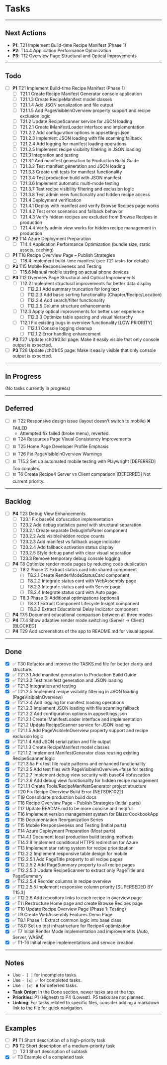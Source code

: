 # Tasks

---

## Next Actions

- **P1**: T21 Implement Build-time Recipe Manifest (Phase 1)
- **P2**: T14.4 Application Performance Optimization
- **P3**: T12 Overview Page Structural and Optical Improvements

---

## Todo

- [ ] **P1** T21 Implement Build-time Recipe Manifest (Phase 1)
  - [ ] T21.1 Create Recipe Manifest Generator console application
  - [ ] T21.1.3 Create RecipeManifest model classes
  - [ ] T21.1.4 Add JSON serialization and file output
  - [ ] T21.1.5 Add PageVisibleInOverview property support and recipe exclusion logic
  - [ ] T21.2 Update RecipeScanner service for JSON loading
  - [ ] T21.2.1 Create IManifestLoader interface and implementation
  - [ ] T21.2.2 Add configuration options in appsettings.json
  - [ ] T21.2.3 Implement JSON loading with file scanning fallback
  - [ ] T21.2.4 Add logging for manifest loading operations
  - [ ] T21.2.5 Implement recipe visibility filtering in JSON loading
  - [ ] T21.3 Integration and testing
  - [ ] T21.3.1 Add manifest generation to Production Build Guide
  - [ ] T21.3.2 Test manifest generation and JSON loading
  - [ ] T21.3.3 Create unit tests for manifest functionality
  - [ ] T21.3.4 Test production build with JSON manifest
  - [ ] T21.3.6 Implement automatic multi-mode testing
  - [ ] T21.3.7 Test recipe visibility filtering and exclusion logic
  - [ ] T21.3.8 Test admin view functionality and hidden recipe access
  - [ ] T21.4 Deployment verification
  - [ ] T21.4.1 Deploy with manifest and verify Browse Recipes page works
  - [ ] T21.4.2 Test error scenarios and fallback behavior
  - [ ] T21.4.3 Verify hidden recipes are excluded from Browse Recipes in production
  - [ ] T21.4.4 Verify admin view works for hidden recipe management in production

- [ ] **P2** T14 Azure Deployment Preparation
  - [ ] T14.4 Application Performance Optimization (bundle size, static assets, caching)

- [ ] **P1** T18 Recipe Overview Page – Publish Strategies
  - [ ] T18.4 Implement build-time manifest (see T21 tasks for details)

- [ ] **P3** T15 Mobile Responsiveness and Testing
  - [ ] T15.6 Manual mobile testing on actual phone devices

- [ ] **P3** T12 Overview Page Structural and Optical Improvements
  - [ ] T12.2 Implement structural improvements for better data display
    - [ ] T12.2.1 Add summary truncation for long text
    - [ ] T12.2.3 Add basic sorting functionality (Chapter/Recipe/Location)
    - [ ] T12.2.4 Add search/filter functionality
    - [ ] T12.2.5 Column structure enhancements
  - [ ] T12.3 Apply optical improvements for better user experience
    - [ ] T12.3.3 Optimize table spacing and visual hierarchy
  - [ ] T12.1 Fix existing bugs in overview functionality [LOW PRIORITY]
    - [ ] T12.1.1 Console logging cleanup
    - [ ] T12.1.2 Error handling enhancement

- [ ] **P3** T27 Update /ch01r03cl page: Make it easily visible that only console output is expected.
- [ ] **P3** T28 Update /ch01r05 page: Make it easily visible that only console output is expected.

---

## In Progress

(No tasks currently in progress)

---

## Deferred

- [ ] ⏸️ T22 Responsive design issue (layout doesn't switch to mobile) ❌ FAILED
  - Attempted fix failed (broke menu), reverted.
- [ ] ⏸️ T24 Resources Page Visual Consistency Improvements
- [ ] ⏸️ T25 Home Page Developer Profile Emphasis
- [ ] ⏸️ T26 Fix PageVisibleInOverview Warnings
- [ ] ⏸️ T15.2 Set up automated mobile testing with Playwright [DEFERRED] Too complex.
- [ ] ⏸️ T6 Create Recipe4 Server vs Client comparison [DEFERRED] Not current priority.

---

## Backlog

- [ ] **P4** T23 Debug View Enhancements
  - [ ] T23.1 Fix base64 obfuscation implementation
  - [ ] T23.2 Add debug statistics panel with structural separation
  - [ ] T23.2.1 Create separate DebugInfoPanel component
  - [ ] T23.2.2 Add visible/hidden recipe counts
  - [ ] T23.2.3 Add manifest vs fallback usage indicator
  - [ ] T23.2.4 Add fallback activation status display
  - [ ] T23.2.5 Style debug panel with clear visual separation
  - [ ] T23.3 Remove temporary debug console logging
- [ ] **P4** T8 Optimize render mode pages by reducing code duplication
  - [ ] T8.2 Phase 2: Extract status card into shared component
    - [ ] T8.2.1 Create RenderModeStatusCard component
    - [ ] T8.2.2 Integrate status card with WebAssembly page
    - [ ] T8.2.3 Integrate status card with Server page
    - [ ] T8.2.4 Integrate status card with Auto page
  - [ ] T8.3 Phase 3: Additional optimizations (optional)
    - [ ] T8.3.1 Extract Component Lifecycle Insight component
    - [ ] T8.3.2 Extract Educational Delay Indicator component
- [ ] **P4** T7.5 Document educational comparison between all three modes
- [ ] **P4** T7.4 Show adaptive render mode switching (Server → Client) [BLOCKED]
- [ ] **P4** T29 Add screenshots of the app to README.md for visual appeal.

---

## Done

- [x] ✅ T30 Refactor and improve the TASKS.md file for better clarity and structure.
- [x] ✅ T21.3.1 Add manifest generation to Production Build Guide
- [x] ✅ T21.3.2 Test manifest generation and JSON loading
- [x] ✅ T21.3 Integration and testing
- [x] ✅ T21.2.5 Implement recipe visibility filtering in JSON loading (PageVisibleInOverview)
- [x] ✅ T21.2.4 Add logging for manifest loading operations
- [x] ✅ T21.2.3 Implement JSON loading with file scanning fallback
- [x] ✅ T21.2.2 Add configuration options in appsettings.json
- [x] ✅ T21.2.1 Create IManifestLoader interface and implementation
- [x] ✅ T21.2 Update RecipeScanner service for JSON loading
- [x] ✅ T21.1.5 Add PageVisibleInOverview property support and recipe exclusion logic
- [x] ✅ T21.1.4 Add JSON serialization and file output
- [x] ✅ T21.1.3 Create RecipeManifest model classes
- [x] ✅ T21.1.2 Implement ManifestGenerator class reusing existing RecipeScanner logic
- [x] ✅ T21.3.5a Fix test file route patterns and enhanced functionality
- [x] ✅ T21.3.5 Add test files with PageVisibleInOverview=false for testing
- [x] ✅ T21.2.7 Implement debug view security with base64 obfuscation
- [x] ✅ T21.2.6 Add debug view functionality for hidden recipe management
- [x] ✅ T21.1.1 Create Tools/RecipeManifestGenerator project structure
- [x] ✅ T20 Fix Recipe Overview Build Error (NETSDK1022)
- [x] ✅ T19 Consolidate production build docs
- [x] ✅ T18 Recipe Overview Page – Publish Strategies (Initial parts)
- [x] ✅ T17 Update README.md to be more concise and helpful
- [x] ✅ T16 Implement version management system for BlazorCookbookApp
- [x] ✅ T15 Documentation Reorganization Series
- [x] ✅ T15 Mobile Responsiveness and Testing (Initial parts)
- [x] ✅ T14 Azure Deployment Preparation (Most parts)
- [x] ✅ T14.4.1 Document local production build testing methods
- [x] ✅ T14.3.8 Implement conditional HTTPS redirection for Azure
- [x] ✅ T13 Implement star rating system for recipe prioritization
- [x] ✅ T12.2.2 Implement responsive table design for mobile
- [x] ✅ T12.2.5.1 Add PageTitle property to all recipe pages
- [x] ✅ T12.2.5.2 Add PageSummary property to all recipe pages
- [x] ✅ T12.2.5.3 Update RecipeScanner to extract only PageTitle and PageSummary
- [x] ✅ T12.2.5.4 Reorder columns in recipe overview
- [x] ✅ T12.2.5.5 Implement responsive column priority [SUPERSEDED BY T15.3]
- [x] ✅ T12.2.6 Add repository links to each recipe in overview page
- [x] ✅ T11 Restructure Home page and create Browse Recipes page
- [x] ✅ T10 Update Recipe Overview Page (Phase 1: Testing)
- [x] ✅ T9 Create WebAssembly Features Demo Page
- [x] ✅ T8.1 Phase 1: Extract common logic into base class
- [x] ✅ T8.0 Set up test infrastructure for Recipe4 optimization
- [x] ✅ T7 Initial Render Mode implementation and improvements (Auto, Server, WASM)
- [x] ✅ T1-T6 Initial recipe implementations and service creation

---

## Notes

- Use `- [ ]` for incomplete tasks.
- Use `- [x] ✅` for completed tasks.
- Use `- [x] ⏸️` for deferred tasks.
- **Task Order**: In the Done section, newer tasks are at the top.
- **Priorities**: P1 (Highest) to P4 (Lowest). P5 tasks are not planned.
- **Linking**: For tasks related to specific files, consider adding a markdown link to the file for quick navigation.

---

## Examples

- [ ] **P1** T1 Short description of a high-priority task
- [ ] **P3** T2 Short description of a medium-priority task
  - [ ] T2.1 Short description of subtask
- [x] ✅ T3 Example of a completed task
